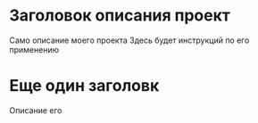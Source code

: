 # Заголовок описания проект
Само описание моего проекта
Здесь будет инструкций по его применению

# Еще один заголовк
Описание его